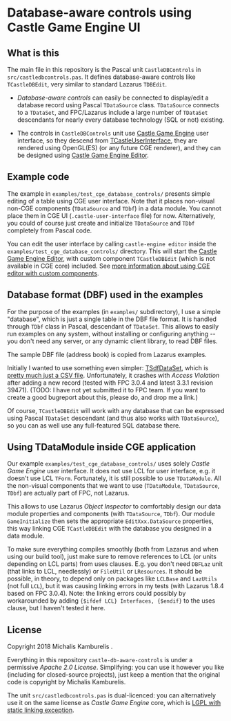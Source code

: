# Database-aware controls using Castle Game Engine UI

## What is this

The main file in this repository is the Pascal unit `CastleDBControls` in `src/castledbcontrols.pas`. It defines database-aware controls like `TCastleDBEdit`, very similar to standard Lazarus `TDBEdit`.

- _Database-aware controls_ can easily be connected to display/edit a database record using Pascal `TDataSource` class. `TDataSource` connects to a `TDataSet`, and FPC/Lazarus include a large number of `TDataSet` descendants for nearly every database technology (SQL or not) existing.

- The controls in `CastleDBControls` unit use [Castle Game Engine](https://castle-engine.io/) user interface, so they descend from [TCastleUserInterface](https://castle-engine.io/manual_2d_user_interface.php), they are rendered using OpenGL(ES) (or any future CGE renderer), and they can be designed using [Castle Game Engine Editor](https://castle-engine.io/manual_editor.php).

## Example code

The example in `examples/test_cge_database_controls/` presents simple editing of a table using CGE user interface. Note that it places non-visual non-CGE components (`TDataSource` and `TDbf`) in a data module. You cannot place them in CGE UI (`.castle-user-interface` file) for now. Alternatively, you could of course just create and initialize `TDataSource` and `TDbf` completely from Pascal code.

You can edit the user interface by calling `castle-engine editor` inside the `examples/test_cge_database_controls/` directory. This will start the [Castle Game Engine Editor](https://castle-engine.io/manual_editor.php), with custom component `TCastleDBEdit` (which is not available in CGE core) included. See [more information about using CGE editor with custom components](https://github.com/castle-engine/castle-engine/blob/master/tools/castle-editor/README.md).

## Database format (DBF) used in the examples

For the purpose of the examples (in `examples/` subdirectory), I use a simple "database", which is just a single table in the DBF file format. It is handled through `TDbf` class in Pascal, descendant of `TDataSet`. This allows to easily run examples on any system, without installing or configuring anything -- you don't need any server, or any dynamic client library, to read DBF files.

The sample DBF file (address book) is copied from Lazarus examples.

Initially I wanted to use something even simpler: [TSdfDataSet](http://wiki.freepascal.org/TSdfDataSet), which is [pretty much just a CSV file](http://wiki.freepascal.org/SDF). Unfortunately, it crashes with _Access Violation_ after adding a new record (tested with FPC 3.0.4 and latest 3.3.1 revision 39471). (TODO: I have not yet submitted it to FPC team. If you want to create a good bugreport about this, please do, and drop me a link.)

Of course, `TCastleDBEdit` will work with any database that can be expressed using Pascal `TDataSet` descendant (and thus also works with `TDataSource`), so you can as well use any full-featured SQL database there.

## Using TDataModule inside CGE application

Our example `examples/test_cge_database_controls/` uses solely _Castle Game Engine_ user interface. It does not use LCL for user interface, e.g. it doesn't use LCL `TForm`. Fortunately, it is still possible to use `TDataModule`. All the non-visual components that we want to use (`TDataModule`, `TDataSource`, `TDbf`) are actually part of FPC, not Lazarus.

This allows to use Lazarus _Object Inspector_ to comfortably design our data module properties and components (with `TDataSource`, `TDbf`). Our module `GameInitialize` then sets the appropriate `EditXxx.DataSource` properties, this way linking CGE `TCastleDBEdit` with the database you designed in a data module.

To make sure everything compiles smoothly (both from Lazarus and when using our build tool), just make sure to remove references to LCL (or units depending on LCL parts) from uses clauses. E.g. you don't need `DBFLaz` unit (that links to LCL, needlessly) or `FileUtil` or `LResources`. It should be possible, in theory, to depend only on packages like `LCLBase` and `LazUtils` (not full `LCL`), but it was causing linking errors in my tests (with Lazarus 1.8.4 based on FPC 3.0.4). Note: the linking errors could possibly by workarounded by adding `{$ifdef LCL} Interfaces, {$endif}` to the uses clause, but I haven't tested it here.

## License

Copyright 2018 Michalis Kamburelis .

Everything in this repository `castle-db-aware-controls` is under a permissive _Apache 2.0 License_. Simplifying: you can use it however you like (including for closed-source projects), just keep a mention that the original code is copyright by Michalis Kamburelis.

The unit `src/castledbcontrols.pas` is dual-licenced: you can alternatively use it on the same license as _Castle Game Engine_ core, which is [LGPL with static linking exception](https://github.com/castle-engine/castle-engine/blob/master/COPYING.md).
